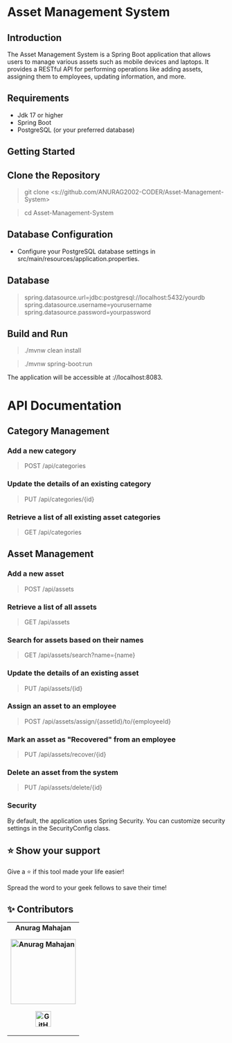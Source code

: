 # Asset Management System

## Introduction

The Asset Management System is a Spring Boot application that allows users to manage various assets such as mobile devices and laptops. It provides a RESTful API for performing operations like adding assets, assigning them to employees, updating information, and more.

## Requirements

- Jdk 17 or higher
- Spring Boot
- PostgreSQL (or your preferred database)

## Getting Started

## Clone the Repository

>git clone <s://github.com/ANURAG2002-CODER/Asset-Management-System>

>cd Asset-Management-System



## Database Configuration

- Configure your PostgreSQL database settings in src/main/resources/application.properties.

## Database
>
>spring.datasource.url=jdbc:postgresql://localhost:5432/yourdb
spring.datasource.username=yourusername
spring.datasource.password=yourpassword

## Build and Run

>./mvnw clean install

>./mvnw spring-boot:run

The application will be accessible at ://localhost:8083.

# API Documentation

## Category Management

### Add a new category

> POST /api/categories

### Update the details of an existing category

> PUT /api/categories/{id}

### Retrieve a list of all existing asset categories

> GET /api/categories

## Asset Management

### Add a new asset

> POST /api/assets

### Retrieve a list of all assets

> GET /api/assets

### Search for assets based on their names

> GET /api/assets/search?name={name}

### Update the details of an existing asset

> PUT /api/assets/{id}

### Assign an asset to an employee

> POST /api/assets/assign/{assetId}/to/{employeeId}

### Mark an asset as "Recovered" from an employee

> PUT /api/assets/recover/{id}

### Delete an asset from the system

> PUT /api/assets/delete/{id}

### Security

By default, the application uses Spring Security. You can customize security settings in the SecurityConfig class.

## ⭐ Show your support

Give a ⭐ if this tool made your life easier!

Spread the word to your geek fellows to save their time!

## ✨ Contributors

<table>
	<tr align="center" style="font-weight:bold">
		<td>
		Anurag Mahajan
		<p align="center">
			<img src = "https://avatars.githubusercontent.com/ANURAG2002-CODER" width="150" height="150" alt="Anurag Mahajan">
		</p>
			<p align="center">
				<a href = "https://github.com/ANURAG2002-CODER">
					<img src = "http://www.iconninja.com/files/241/825/211/round-collaboration-social-github-code-circle-network-icon.svg" width="36" height = "36" alt="GitHub"/>
				</a>
			</p>
		</td>
	</tr>
</table>
